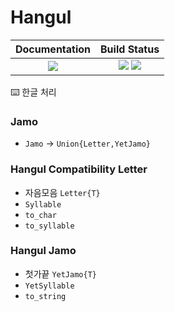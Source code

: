 # Hangul

|  **Documentation**                        |  **Build Status**                                                 |
|:-----------------------------------------:|:-----------------------------------------------------------------:|
|  [![][docs-latest-img]][docs-latest-url]  |  [![][travis-img]][travis-url] [![][appveyor-img]][appveyor-url]  |


⌨️  한글 처리

### Jamo
 * `Jamo` -> `Union{Letter,YetJamo}`

### Hangul Compatibility Letter
 * 자음모음 `Letter{T}`
 * `Syllable`
 * `to_char`
 * `to_syllable`

### Hangul Jamo
 * 첫가끝 `YetJamo{T}`
 * `YetSyllable`
 * `to_string`



[docs-latest-img]: https://img.shields.io/badge/docs-latest-blue.svg
[docs-latest-url]: https://wookay.github.io/docs/Hangul.jl/

[travis-img]: https://api.travis-ci.org/wookay/Hangul.jl.svg?branch=master
[travis-url]: https://travis-ci.org/wookay/Hangul.jl

[appveyor-img]: https://ci.appveyor.com/api/projects/status/16v354v47q72lwwp?svg=true
[appveyor-url]: https://ci.appveyor.com/project/wookay/hangul-jl
